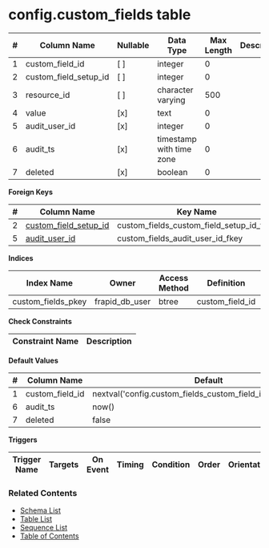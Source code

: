 # config.custom_fields table



| # | Column Name | Nullable | Data Type | Max Length | Description |
| --- | --- | --- | --- | --- | --- |
| 1 | custom_field_id | [ ] | integer | 0 |  |
| 2 | custom_field_setup_id | [ ] | integer | 0 |  |
| 3 | resource_id | [ ] | character varying | 500 |  |
| 4 | value | [x] | text | 0 |  |
| 5 | audit_user_id | [x] | integer | 0 |  |
| 6 | audit_ts | [x] | timestamp with time zone | 0 |  |
| 7 | deleted | [x] | boolean | 0 |  |



**Foreign Keys**

| # | Column Name | Key Name | References |
| --- | --- | --- | --- |
| 2 | [custom_field_setup_id](../config/custom_field_setup.md) | custom_fields_custom_field_setup_id_fkey | config.custom_field_setup.custom_field_setup_id |
| 5 | [audit_user_id](../account/users.md) | custom_fields_audit_user_id_fkey | account.users.user_id |



**Indices**

| Index Name | Owner | Access Method | Definition | Description |
| --- | --- | --- | --- | --- |
| custom_fields_pkey | frapid_db_user | btree | custom_field_id |  |



**Check Constraints**

| Constraint Name | Description |
| --- | --- |



**Default Values**

| # | Column Name | Default |
| --- | --- | --- |
| 1 | custom_field_id | nextval('config.custom_fields_custom_field_id_seq'::regclass) |
| 6 | audit_ts | now() |
| 7 | deleted | false |


**Triggers**

| Trigger Name | Targets | On Event | Timing | Condition | Order | Orientation | Description |
| --- | --- | --- | --- | --- | --- | --- | --- |


### Related Contents
* [Schema List](../../schemas.md)
* [Table List](../../tables.md)
* [Sequence List](../../sequences.md)
* [Table of Contents](../../README.md)
